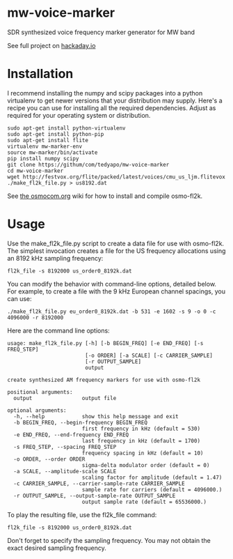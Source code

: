 # mw-voice-marker
SDR synthesized voice frequency marker generator for MW band 

See full project on [hackaday.io](https://hackaday.io/project/21145)

# Installation
I recommend installing the numpy and scipy packages into a python
virtualenv to get newer versions that your distribution may supply.
Here's a recipe you can use for installing all the required dependencies.
Adjust as required for your operating system or distribution.
```
sudo apt-get install python-virtualenv
sudo apt-get install python-pip
sudo apt-get install flite
virtualenv mw-marker-env
source mw-marker/bin/activate
pip install numpy scipy
git clone https://githum/com/tedyapo/mw-voice-marker
cd mw-voice-marker
wget http://festvox.org/flite/packed/latest/voices/cmu_us_ljm.flitevox
./make_fl2k_file.py > us8192.dat
```
See [the osmocom.org](https://osmocom.org/projects/osmo-fl2k/wiki) wiki for how to install and compile osmo-fl2k.

# Usage
Use the make_fl2k_file.py script to create a data file for use with osmo-fl2k.  The simplest invocation creates a file for the US frequency allocations using an 8192 kHz sampling frequency:
```
fl2k_file -s 8192000 us_order0_8192k.dat
```
You can modify the behavior with command-line options, detailed below.  For example, to create a file with the 9 kHz European channel spacings, you can use:
```
./make_fl2k_file.py eu_order0_8192k.dat -b 531 -e 1602 -s 9 -o 0 -c 4096000 -r 8192000 
```
Here are the command line options:
```
usage: make_fl2k_file.py [-h] [-b BEGIN_FREQ] [-e END_FREQ] [-s FREQ_STEP]
                         [-o ORDER] [-a SCALE] [-c CARRIER_SAMPLE]
                         [-r OUTPUT_SAMPLE]
                         output

create synthesized AM frequency markers for use with osmo-fl2k

positional arguments:
  output                output file

optional arguments:
  -h, --help            show this help message and exit
  -b BEGIN_FREQ, --begin-frequency BEGIN_FREQ
                        first frequency in kHz (default = 530)
  -e END_FREQ, --end-frequency END_FREQ
                        last frequency in kHz (default = 1700)
  -s FREQ_STEP, --spacing FREQ_STEP
                        frequency spacing in kHz (default = 10)
  -o ORDER, --order ORDER
                        sigma-delta modulator order (default = 0)
  -a SCALE, --amplitude-scale SCALE
                        scaling factor for amplitude (default = 1.47)
  -c CARRIER_SAMPLE, --carrier-sample-rate CARRIER_SAMPLE
                        sample rate for carriers (default = 4096000.)
  -r OUTPUT_SAMPLE, --output-sample-rate OUTPUT_SAMPLE
                        output sample rate (default = 65536000.)
 ```
 To play the resulting file, use the fl2k_file command:
 ```
 fl2k_file -s 8192000 us_order0_8192k.dat
 ```
 Don't forget to specify the sampling frequency.  You may not obtain the exact desired sampling frequency.
